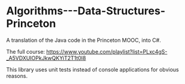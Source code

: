 # Algorithms---Data-Structures-Princeton
A translation of the Java code in the Princeton MOOC, into C#.

The full course:
https://www.youtube.com/playlist?list=PLxc4gS-_A5VDXUIOPkJkwQKYiT2T1t0I8

This library uses unit tests instead of console applications for obvious reasons.
